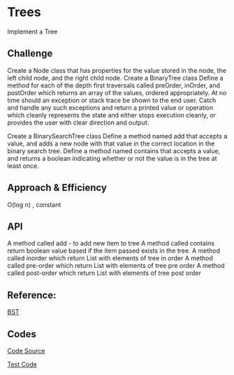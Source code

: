 # Trees
Implement a Tree

## Challenge
Create a Node class that has properties for the value stored in the node, the left child node, and the right child node.
Create a BinaryTree class
Define a method for each of the depth first traversals called preOrder, inOrder, and postOrder which returns an array of the values, ordered appropriately.
At no time should an exception or stack trace be shown to the end user. Catch and handle any such exceptions and return a printed value or operation which 
cleanly represents the state and either stops execution cleanly, or provides the user with clear direction and output.

Create a BinarySearchTree class
Define a method named add that accepts a value, and adds a new node with that value in the correct location in the binary search tree.
Define a method named contains that accepts a value, and returns a boolean indicating whether or not the value is in the tree at least once.

## Approach & Efficiency
O(log n) , constant 

## API
A method called add - to add new item to tree
A method called contains return boolean value based if the item passed exists in the tree. 
A method called inorder which return List with elements of tree in order
A method called pre-order which return List with elements of tree pre order
A method called post-order which return List with elements of tree post order

## Reference:
[BST](https://www.geeksforgeeks.org/tree-traversals-inorder-preorder-and-postorder/)

## Codes

[Code Source](https://github.com/skadariya/data-structures-and-algorithms/blob/master/code-challenges/401/src/main/java/tree/Tree.java)

[Test Code](https://github.com/skadariya/data-structures-and-algorithms/blob/master/code-challenges/401/src/test/java/tree/TreeTest.java)
